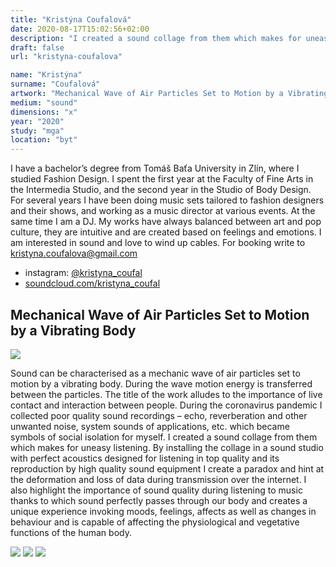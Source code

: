 ```yaml
---
title: "Kristýna Coufalová"
date: 2020-08-17T15:02:56+02:00
description: "I created a sound collage from them which makes for uneasy listening. By installing the collage in a sound studio with perfect acoustics designed for listening in top quality and its reproduction by high quality sound equipment I create a paradox and hint at the deformation and loss of data during transmission over the internet."
draft: false
url: "kristyna-coufalova"

name: "Kristýna"
surname: "Coufalová"
artwork: "Mechanical Wave of Air Particles Set to Motion by a Vibrating Body"
medium: "sound"
dimensions: "x"
year: "2020"
study: "mga"
location: "byt"
---
```


I have a bachelor’s degree from Tomáš Baťa University in Zlín, where I studied Fashion Design. I spent the first year at the Faculty of Fine Arts in the Intermedia Studio, and the second year in the Studio of Body Design. For several years I have been doing music sets tailored to fashion designers and their shows, and working as a music director at various events. At the same time I am a DJ. My works have always balanced between art and pop culture, they are intuitive and are created based on feelings and emotions. I am interested in sound and love to wind up cables. For booking write to kristyna.coufalova@gmail.com

* instagram: [@kristyna_coufal](https://www.instagram.com/kristyna_coufal/)
* [soundcloud.com/kristyna_coufal](https://soundcloud.com/kristyna_coufal)

## Mechanical Wave of Air Particles Set to Motion by a Vibrating Body

![](/2020/coufalova/1.jpg)

Sound can be characterised as a mechanic wave of air particles set to motion by a vibrating body. During the wave motion energy is transferred between the particles. The title of the work alludes to the importance of live contact and interaction between people. During the coronavirus pandemic I collected poor quality sound recordings – echo, reverberation and other unwanted noise, system sounds of applications, etc. which became symbols of social isolation for myself. I created a sound collage from them which makes for uneasy listening. By installing the collage in a sound studio with perfect acoustics designed for listening in top quality and its reproduction by high quality sound equipment I create a paradox and hint at the deformation and loss of data during transmission over the internet. I also highlight the importance of sound quality during listening to music thanks to which sound perfectly passes through our body and creates a unique experience invoking moods, feelings, affects as well as changes in behaviour and is capable of affecting the physiological and vegetative functions of the human body.

![](/2020/coufalova/2.jpg)
![](/2020/coufalova/3.jpg)
![](/2020/coufalova/4.jpg)
